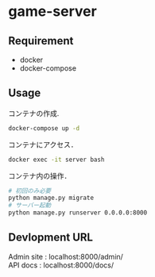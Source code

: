 # game-server

## Requirement

- docker
- docker-compose

## Usage
コンテナの作成.
```bash
docker-compose up -d
```

コンテナにアクセス．
```bash
docker exec -it server bash
```
コンテナ内の操作．
```bash
# 初回のみ必要
python manage.py migrate
# サーバー起動
python manage.py runserver 0.0.0.0:8000
```

## Devlopment URL
Admin site : localhost:8000/admin/  
API docs : localhost:8000/docs/